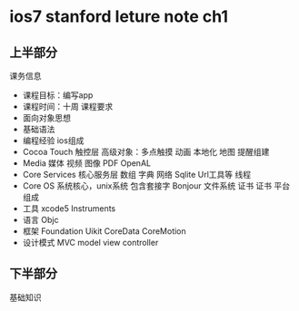 ios7 stanford leture note ch1 
============
上半部分
--------
课务信息
- 课程目标：编写app
- 课程时间：十周
课程要求
- 面向对象思想
- 基础语法
- 编程经验
ios组成
- Cocoa Touch
    触控层
    高级对象：多点触摸 动画 本地化 地图 提醒组建 
- Media
    媒体
    视频 图像 PDF OpenAL 
- Core Services
    核心服务层
    数组 字典 网络 Sqlite Url工具等 线程
- Core OS
    系统核心，unix系统
    包含套接字 Bonjour 文件系统 证书 证书
平台组成
- 工具
    xcode5 Instruments
- 语言
    Objc
- 框架
    Foundation Uikit CoreData CoreMotion
- 设计模式
    MVC
    model view controller

下半部分
--------
基础知识